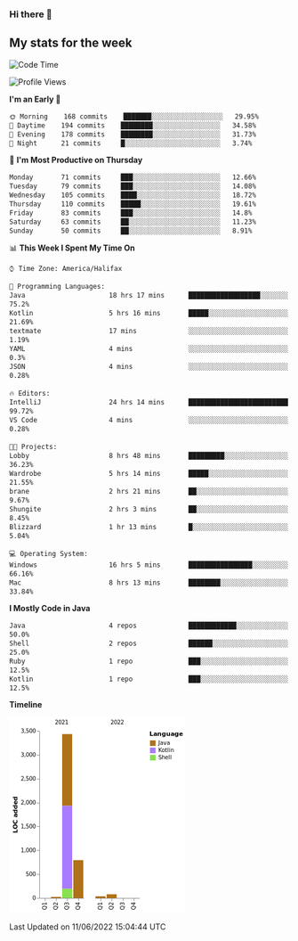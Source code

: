 ### Hi there 👋

## My stats for the week
<!--START_SECTION:waka-->
![Code Time](http://img.shields.io/badge/Code%20Time-266%20hrs%201%20min-blue)

![Profile Views](http://img.shields.io/badge/Profile%20Views-0-blue)

**I'm an Early 🐤** 

```text
🌞 Morning    168 commits    ███████░░░░░░░░░░░░░░░░░░   29.95% 
🌆 Daytime    194 commits    ████████░░░░░░░░░░░░░░░░░   34.58% 
🌃 Evening    178 commits    ████████░░░░░░░░░░░░░░░░░   31.73% 
🌙 Night      21 commits     █░░░░░░░░░░░░░░░░░░░░░░░░   3.74%

```
📅 **I'm Most Productive on Thursday** 

```text
Monday       71 commits     ███░░░░░░░░░░░░░░░░░░░░░░   12.66% 
Tuesday      79 commits     ███░░░░░░░░░░░░░░░░░░░░░░   14.08% 
Wednesday    105 commits    ████░░░░░░░░░░░░░░░░░░░░░   18.72% 
Thursday     110 commits    █████░░░░░░░░░░░░░░░░░░░░   19.61% 
Friday       83 commits     ███░░░░░░░░░░░░░░░░░░░░░░   14.8% 
Saturday     63 commits     ██░░░░░░░░░░░░░░░░░░░░░░░   11.23% 
Sunday       50 commits     ██░░░░░░░░░░░░░░░░░░░░░░░   8.91%

```


📊 **This Week I Spent My Time On** 

```text
⌚︎ Time Zone: America/Halifax

💬 Programming Languages: 
Java                     18 hrs 17 mins      ██████████████████░░░░░░░   75.2% 
Kotlin                   5 hrs 16 mins       █████░░░░░░░░░░░░░░░░░░░░   21.69% 
textmate                 17 mins             ░░░░░░░░░░░░░░░░░░░░░░░░░   1.19% 
YAML                     4 mins              ░░░░░░░░░░░░░░░░░░░░░░░░░   0.3% 
JSON                     4 mins              ░░░░░░░░░░░░░░░░░░░░░░░░░   0.28%

🔥 Editors: 
IntelliJ                 24 hrs 14 mins      █████████████████████████   99.72% 
VS Code                  4 mins              ░░░░░░░░░░░░░░░░░░░░░░░░░   0.28%

🐱‍💻 Projects: 
Lobby                    8 hrs 48 mins       █████████░░░░░░░░░░░░░░░░   36.23% 
Wardrobe                 5 hrs 14 mins       █████░░░░░░░░░░░░░░░░░░░░   21.55% 
brane                    2 hrs 21 mins       ██░░░░░░░░░░░░░░░░░░░░░░░   9.67% 
Shungite                 2 hrs 3 mins        ██░░░░░░░░░░░░░░░░░░░░░░░   8.45% 
Blizzard                 1 hr 13 mins        █░░░░░░░░░░░░░░░░░░░░░░░░   5.04%

💻 Operating System: 
Windows                  16 hrs 5 mins       ████████████████░░░░░░░░░   66.16% 
Mac                      8 hrs 13 mins       ████████░░░░░░░░░░░░░░░░░   33.84%

```

**I Mostly Code in Java** 

```text
Java                     4 repos             ████████████░░░░░░░░░░░░░   50.0% 
Shell                    2 repos             ██████░░░░░░░░░░░░░░░░░░░   25.0% 
Ruby                     1 repo              ███░░░░░░░░░░░░░░░░░░░░░░   12.5% 
Kotlin                   1 repo              ███░░░░░░░░░░░░░░░░░░░░░░   12.5%

```


**Timeline**

![Chart not found](https://raw.githubusercontent.com/lyndseyy/lyndseyy/main/charts/bar_graph.png) 


 Last Updated on 11/06/2022 15:04:44 UTC
<!--END_SECTION:waka-->